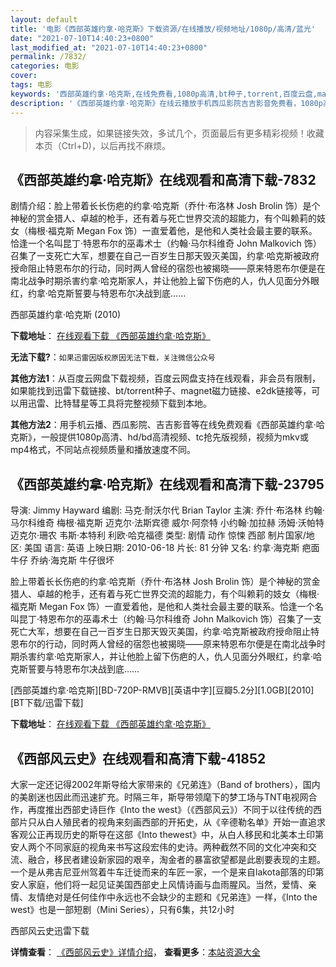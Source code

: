 ```yaml
---
layout: default
title: '电影《西部英雄约拿·哈克斯》下载资源/在线播放/视频地址/1080p/高清/蓝光'
date: "2021-07-10T14:40:23+0800"
last_modified_at: "2021-07-10T14:40:23+0800"
permalink: /7832/
categories: 电影
cover:
tags: 电影
keywords: '西部英雄约拿·哈克斯,在线免费看,1080p高清,bt种子,torrent,百度云盘,magnet,磁力链,迅雷下载资源'
description: '《西部英雄约拿·哈克斯》在线云播放手机西瓜影院吉吉影音免费看，1080p高清bd/hd未删减完整版和tc抢先枪版，mkv/mp4格式，附带bt/torrent种子、magnet/磁力链、百度云盘、网盘资源迅雷下载链接'
---
```


>内容采集生成，如果链接失效，多试几个，页面最后有更多精彩视频！收藏本页（Ctrl+D)，以后再找不麻烦。


## 《西部英雄约拿·哈克斯》在线观看和高清下载-7832

剧情介绍：脸上带着长长伤疤的约拿·哈克斯（乔什·布洛林 Josh Brolin 饰）是个神秘的赏金猎人、卓越的枪手，还有着与死亡世界交流的超能力，有个叫赖莉的妓女（梅根·福克斯 Megan Fox 饰）一直爱着他，是他和人类社会最主要的联系。恰逢一个名叫昆丁·特恩布尔的巫毒术士（约翰·马尔科维奇 John Malkovich 饰）召集了一支死亡大军，想要在自己一百岁生日那天毁灭美国，约拿·哈克斯被政府授命阻止特恩布尔的行动，同时两人曾经的宿怨也被揭晓——原来特恩布尔便是在南北战争时期杀害约拿·哈克斯家人，并让他脸上留下伤疤的人，仇人见面分外眼红，约拿·哈克斯誓要与特恩布尔决战到底……


西部英雄约拿·哈克斯 (2010)

**下载地址**： [在线观看下载 《西部英雄约拿·哈克斯》](https://www.btbtdy.me/btdy/dy12128.html) 


**无法下载?**：`如果迅雷因版权原因无法下载，关注微信公众号 `

**其他方法1**：从百度云网盘下载视频，百度云网盘支持在线观看，非会员有限制，如果能找到迅雷下载链接、bt/torrent种子、magnet磁力链接、e2dk链接等，可以用迅雷、比特彗星等工具将完整视频下载到本地。

**其他方法2**：用手机云播、西瓜影院、吉吉影音等在线免费观看《西部英雄约拿·哈克斯》，一般提供1080p高清、hd/bd高清视频、tc抢先版视频，视频为mkv或mp4格式，不同站点视频质量和播放速度不同。


## 《西部英雄约拿·哈克斯》在线观看和高清下载-23795

导演: Jimmy Hayward 编剧: 马克·耐沃尔代 Brian Taylor 主演: 乔什·布洛林 约翰·马尔科维奇 梅根·福克斯 迈克尔·法斯宾德 威尔·阿奈特 小约翰·加拉赫 汤姆·沃帕特 迈克尔·珊农 韦斯·本特利 利欧·哈克福德 类型: 剧情 动作 惊悚 西部 制片国家/地区: 美国 语言: 英语 上映日期: 2010-06-18 片长: 81 分钟 又名: 约拿·海克斯 疤面牛仔 乔纳·海克斯 牛仔很坏

脸上带着长长伤疤的约拿·哈克斯（乔什·布洛林 Josh Brolin 饰）是个神秘的赏金猎人、卓越的枪手，还有着与死亡世界交流的超能力，有个叫赖莉的妓女（梅根·福克斯 Megan Fox 饰）一直爱着他，是他和人类社会最主要的联系。恰逢一个名叫昆丁·特恩布尔的巫毒术士（约翰·马尔科维奇 John Malkovich 饰）召集了一支死亡大军，想要在自己一百岁生日那天毁灭美国，约拿·哈克斯被政府授命阻止特恩布尔的行动，同时两人曾经的宿怨也被揭晓——原来特恩布尔便是在南北战争时期杀害约拿·哈克斯家人，并让他脸上留下伤疤的人，仇人见面分外眼红，约拿·哈克斯誓要与特恩布尔决战到底……


[西部英雄约拿·哈克斯][BD-720P-RMVB][英语中字][豆瓣5.2分][1.0GB][2010][BT下载/迅雷下载]

**下载地址**： [在线观看下载 《西部英雄约拿·哈克斯》](https://www.btdx8.com/torrent/jonah_hex_2010.html) 


## 《西部风云史》在线观看和高清下载-41852

大家一定还记得2002年斯导给大家带来的《兄弟连》（Band of brothers），国内的美剧迷也因此而迅速扩充。时隔三年，斯导带领麾下的梦工场与TNT电视网合作，再度推出西部史诗巨作《Into the west》（《西部风云》）不同于以往传统的西部片只从白人殖民者的视角来刻画西部的开拓史，从《辛德勒名单》开始一直追求客观公正再现历史的斯导在这部《Into thewest》中，从白人移民和北美本土印第安人两个不同家庭的视角来书写这段宏伟的史诗。两种截然不同的文化冲突和交流、融合，移民者建设新家园的艰辛，淘金者的暴富欲望都是此剧要表现的主题。一个是从弗吉尼亚州驾着牛车迁徙而来的车匠一家，一个是来自lakota部落的印第安人家庭，他们将一起见证美国西部史上风情诗画与血雨腥风。当然，爱情、亲情、友情绝对是任何佳作中永远也不会缺少的主题和《兄弟连》一样，《Into the west》也是一部短剧（Mini Series），只有6集，共12小时


西部风云史迅雷下载

**详情查看**： [《西部风云史》详情介绍](/movie/41852/)， **查看更多**：[本站资源大全](/movie/t/all/)


